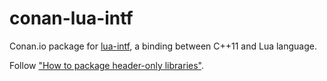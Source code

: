 # conan-lua-intf

Conan.io package for [lua-intf](https://github.com/SteveKChiu/lua-intf),
a binding between C++11 and Lua language.

Follow ["How to package header-only libraries"](http://conanio.readthedocs.io/en/latest/howtos/header_only.html?highlight=header).
